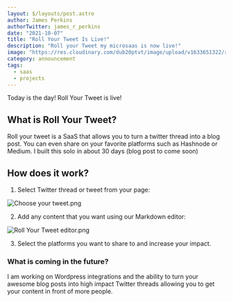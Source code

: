```yaml
---
layout: $/layouts/post.astro
author: James Perkins
authorTwitter: james_r_perkins
date: "2021-10-07"
title: "Roll Your Tweet Is Live!"
description: "Roll your Tweet my microsaas is now live!"
image: "https://res.cloudinary.com/dub20ptvt/image/upload/v1633651322/roll_your_tweet_share_junohk.png"
category: announcement
tags:
  - saas
  - projects
---
```


Today is the day! Roll Your Tweet is live!

## What is Roll Your Tweet?

Roll your tweet is a SaaS that allows you to turn a twitter thread into a blog post. You can even share on your favorite platforms such as Hashnode or Medium. I built this solo in about 30 days (blog post to come soon)

## How does it work?

1. Select Twitter thread or tweet from your page:

![Choose your tweet.png](https://cdn.hashnode.com/res/hashnode/image/upload/v1633651652741/A7QN9Fowp.png)

2. Add any content that you want using our Markdown editor:

![Roll Your Tweet editor.png](https://cdn.hashnode.com/res/hashnode/image/upload/v1633651689815/WlzAFrupM.png)

3. Select the platforms you want to share to and increase your impact.

### What is coming in the future?

I am working on Wordpress integrations and the ability to turn your awesome blog posts into high impact Twitter threads allowing you to get your content in front of more people.
